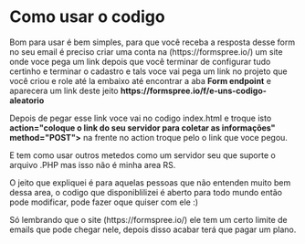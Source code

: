 <h1>Como usar o codigo</h1>
<p>Bom para usar é bem simples, para que você receba a resposta desse form no seu email é preciso criar uma conta na (https://formspree.io/) um site onde voce pega um link depois que você terminar de configurar tudo certinho e terminar o cadastro e tals voce vai pega um link no projeto que você criou e role até la embaixo até encontrar a aba <strong>Form endpoint</strong> e aparecera um link deste jeito <strong>https://formspree.io/f/e-uns-codigo-aleatorio</strong></p>
<p>Depois de pegar esse link voce vai no codigo index.html e troque isto <strong>action="coloque o link do seu servidor para coletar as informações" method="POST"></strong> na frente no action troque pelo o link que voce pegou.</p>

<p>E tem como usar outros metedos como um servidor seu que suporte o arquivo .PHP mas isso não é minha area RS.</p>

<p>O jeito que expliquei é para aquelas pessoas que não entenden muito bem dessa area, o codigo que disponiblilizei é aberto para todo mundo então pode modificar, pode fazer oque quiser com ele :)</p>
<p>Só lembrando que o site (https://formspree.io/) ele tem um certo limite de emails que pode chegar nele, depois disso acabar terá que pagar um plano.</p>
